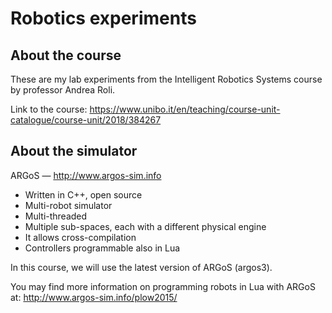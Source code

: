 # Robotics experiments

## About the course
These are my lab experiments from the Intelligent Robotics Systems course by professor Andrea Roli.

Link to the course: https://www.unibo.it/en/teaching/course-unit-catalogue/course-unit/2018/384267

## About the simulator
ARGoS — http://www.argos-sim.info
* Written in C++, open source
* Multi-robot simulator
* Multi-threaded
* Multiple sub-spaces, each with a different physical engine
* It allows cross-compilation
* Controllers programmable also in Lua

In this course, we will use the latest version of ARGoS (argos3).

You may find more information on programming robots in Lua with ARGoS at: http://www.argos-sim.info/plow2015/
